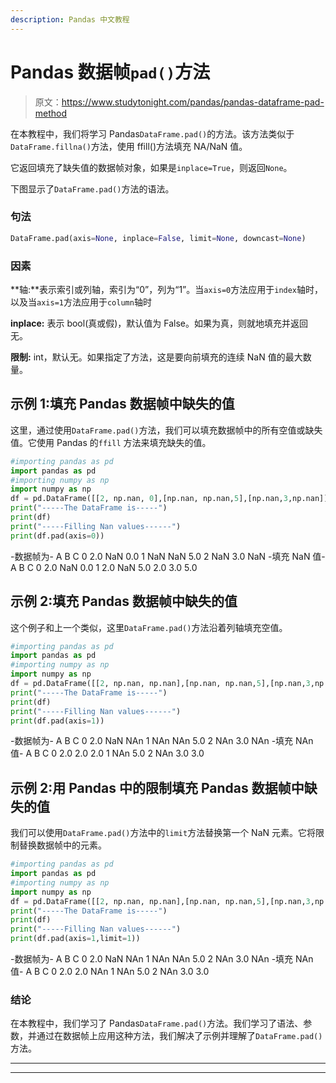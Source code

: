 ```yaml
---
description: Pandas 中文教程
---
```


# Pandas 数据帧`pad()`方法

> 原文：<https://www.studytonight.com/pandas/pandas-dataframe-pad-method>

在本教程中，我们将学习 Pandas`DataFrame.pad()`的方法。该方法类似于`DataFrame.fillna()`方法，使用 ffill()方法填充 NA/NaN 值。

它返回填充了缺失值的数据帧对象，如果是`inplace=True`，则返回`None`。

下图显示了`DataFrame.pad()`方法的语法。

### 句法

```py
DataFrame.pad(axis=None, inplace=False, limit=None, downcast=None)
```

### 因素

**轴:**表示索引或列轴，索引为“0”，列为“1”。当`axis=0`方法应用于`index`轴时，以及当`axis=1`方法应用于`column`轴时

**inplace:** 表示 bool(真或假)，默认值为 False。如果为真，则就地填充并返回无。

**限制:** int，默认无。如果指定了方法，这是要向前填充的连续 NaN 值的最大数量。

## 示例 1:填充 Pandas 数据帧中缺失的值

这里，通过使用`DataFrame.pad()`方法，我们可以填充数据帧中的所有空值或缺失值。它使用 Pandas 的`ffill` 方法来填充缺失的值。

```py
#importing pandas as pd
import pandas as pd
#importing numpy as np
import numpy as np
df = pd.DataFrame([[2, np.nan, 0],[np.nan, np.nan,5],[np.nan,3,np.nan]],columns=list('ABC'))
print("-----The DataFrame is-----")
print(df)
print("-----Filling Nan values------")
print(df.pad(axis=0))
```

-数据帧为-
A B C
0 2.0 NaN 0.0
1 NaN NaN 5.0
2 NaN 3.0 NaN
-填充 NaN 值-
A B C
0 2.0 NaN 0.0
1 2.0 NaN 5.0
2.0 3.0 5.0

## 示例 2:填充 Pandas 数据帧中缺失的值

这个例子和上一个类似，这里`DataFrame.pad()`方法沿着列轴填充空值。

```py
#importing pandas as pd
import pandas as pd
#importing numpy as np
import numpy as np
df = pd.DataFrame([[2, np.nan, np.nan],[np.nan, np.nan,5],[np.nan,3,np.nan]],columns=list('ABC'))
print("-----The DataFrame is-----")
print(df)
print("-----Filling Nan values------")
print(df.pad(axis=1))
```

-数据帧为-
A B C
0 2.0 NaN NAn
1 NAn NAn 5.0
2 NAn 3.0 NAn
-填充 NAn 值-
A B C
0 2.0 2.0 2.0
1 NAn 5.0
2 NAn 3.0 3.0

## 示例 2:用 Pandas 中的限制填充 Pandas 数据帧中缺失的值

我们可以使用`DataFrame.pad()`方法中的`limit`方法替换第一个 NaN 元素。它将限制替换数据帧中的元素。

```py
#importing pandas as pd
import pandas as pd
#importing numpy as np
import numpy as np
df = pd.DataFrame([[2, np.nan, np.nan],[np.nan, np.nan,5],[np.nan,3,np.nan]],columns=list('ABC'))
print("-----The DataFrame is-----")
print(df)
print("-----Filling Nan values------")
print(df.pad(axis=1,limit=1))
```

-数据帧为-
A B C
0 2.0 NaN NAn
1 NAn NAn 5.0
2 NAn 3.0 NAn
-填充 NAn 值-
A B C
0 2.0 2.0 NAn
1 NAn 5.0
2 NAn 3.0 3.0

### 结论

在本教程中，我们学习了 Pandas`DataFrame.pad()`方法。我们学习了语法、参数，并通过在数据帧上应用这种方法，我们解决了示例并理解了`DataFrame.pad()`方法。

* * *

* * *